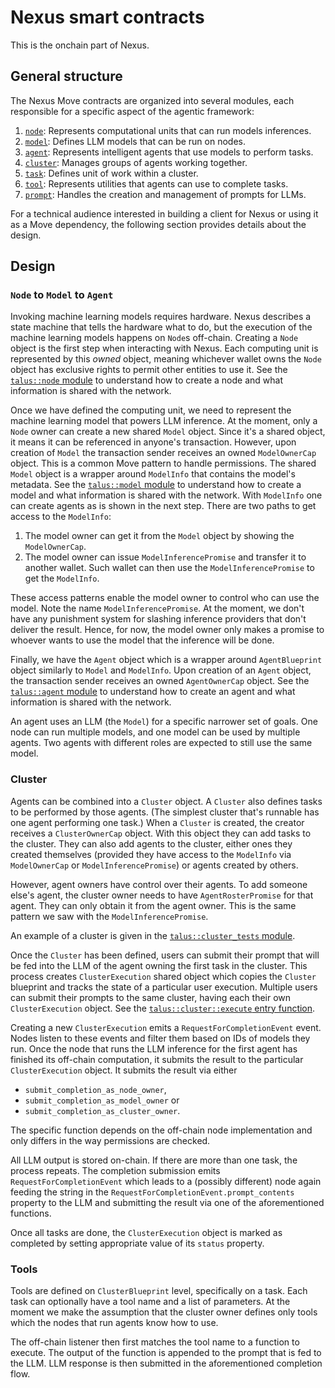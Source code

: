 # Nexus smart contracts

This is the onchain part of Nexus.

## General structure

The Nexus Move contracts are organized into several modules, each responsible for a specific
aspect of the agentic framework:

1. [`node`][node]: Represents computational units that can run models inferences.
2. [`model`][model]: Defines LLM models that can be run on nodes.
3. [`agent`][model]: Represents intelligent agents that use models to perform tasks.
4. [`cluster`][cluster]: Manages groups of agents working together.
5. [`task`][task]: Defines unit of work within a cluster.
6. [`tool`][tool]: Represents utilities that agents can use to complete tasks.
7. [`prompt`][prompt]: Handles the creation and management of prompts for LLMs.

For a technical audience interested in building a client for Nexus or using it as a Move
dependency, the following section provides details about the design.

## Design

### `Node` to `Model` to `Agent`

Invoking machine learning models requires hardware.
Nexus describes a state machine that tells the hardware what to do, but the execution of the machine learning models happens on `Node`s off-chain.
Creating a `Node` object is the first step when interacting with Nexus.
Each computing unit is represented by this _owned_ object, meaning whichever wallet owns the `Node` object has exclusive rights to permit other entities to use it.
See the [`talus::node` module](./sources/node.move) to understand how to create a node and what information is shared with the network.

Once we have defined the computing unit, we need to represent the machine learning model that powers LLM inference.
At the moment, only a `Node` owner can create a new shared `Model` object.
Since it's a shared object, it means it can be referenced in anyone's transaction.
However, upon creation of `Model` the transaction sender receives an owned `ModelOwnerCap` object.
This is a common Move pattern to handle permissions.
The shared `Model` object is a wrapper around `ModelInfo` that contains the model's metadata.
See the [`talus::model` module](./sources/model.move) to understand how to create a model and what information is shared with the network.
With `ModelInfo` one can create agents as is shown in the next step.
There are two paths to get access to the `ModelInfo`:

1. The model owner can get it from the `Model` object by showing the `ModelOwnerCap`.
2. The model owner can issue `ModelInferencePromise` and transfer it to another wallet.
   Such wallet can then use the `ModelInferencePromise` to get the `ModelInfo`.

These access patterns enable the model owner to control who can use the model.
Note the name `ModelInferencePromise`.
At the moment, we don't have any punishment system for slashing inference providers that don't deliver the result.
Hence, for now, the model owner only makes a promise to whoever wants to use the model that the inference will be done.

Finally, we have the `Agent` object which is a wrapper around `AgentBlueprint` object similarly to `Model` and `ModelInfo`.
Upon creation of an `Agent` object, the transaction sender receives an owned `AgentOwnerCap` object.
See the [`talus::agent` module](./sources/agent.move) to understand how to create an agent and what information is shared with the network.

An agent uses an LLM (the `Model`) for a specific narrower set of goals.
One node can run multiple models, and one model can be used by multiple agents.
Two agents with different roles are expected to still use the same model.

### Cluster

Agents can be combined into a `Cluster` object.
A `Cluster` also defines tasks to be performed by those agents.
(The simplest cluster that's runnable has one agent performing one task.)
When a `Cluster` is created, the creator receives a `ClusterOwnerCap` object.
With this object they can add tasks to the cluster.
They can also add agents to the cluster, either ones they created themselves (provided they have access to the `ModelInfo` via `ModelOwnerCap` or `ModelInferencePromise`) or agents created by others.

However, agent owners have control over their agents.
To add someone else's agent, the cluster owner needs to have `AgentRosterPromise` for that agent.
They can only obtain it from the agent owner.
This is the same pattern we saw with the `ModelInferencePromise`.

An example of a cluster is given in the [`talus::cluster_tests` module](./sources/tests/cluster_tests.move).

Once the `Cluster` has been defined, users can submit their prompt that will be fed into the LLM of the agent owning the first task in the cluster.
This process creates `ClusterExecution` shared object which copies the `Cluster` blueprint and tracks the state of a particular user execution.
Multiple users can submit their prompts to the same cluster, having each their own `ClusterExecution` object.
See the [`talus::cluster::execute` entry function](./sources/cluster.move).

Creating a new `ClusterExecution` emits a `RequestForCompletionEvent` event.
Nodes listen to these events and filter them based on IDs of models they run.
Once the node that runs the LLM inference for the first agent has finished its off-chain computation, it submits the result to the particular `ClusterExecution` object.
It submits the result via either

- `submit_completion_as_node_owner`,
- `submit_completion_as_model_owner` or
- `submit_completion_as_cluster_owner`.

The specific function depends on the off-chain node implementation and only differs in the way permissions are checked.

All LLM output is stored on-chain.
If there are more than one task, the process repeats.
The completion submission emits `RequestForCompletionEvent` which leads to a (possibly different) node again feeding the string in the `RequestForCompletionEvent.prompt_contents` property to the LLM and submitting the result via one of the aforementioned functions.

Once all tasks are done, the `ClusterExecution` object is marked as completed by setting appropriate value of its `status` property.

### Tools

Tools are defined on `ClusterBlueprint` level, specifically on a task.
Each task can optionally have a tool name and a list of parameters.
At the moment we make the assumption that the cluster owner defines only tools which the nodes that run agents know how to use.

The off-chain listener then first matches the tool name to a function to execute.
The output of the function is appended to the prompt that is fed to the LLM.
LLM response is then submitted in the aforementioned completion flow.

<!-- List of References -->

[gdoc-next-steps]: https://docs.google.com/document/d/1pWrayUt3zI1YQqnzR6MqLDYwz-x7i845WAGv9im0fis
[gdoc-user-stories]: https://docs.google.com/document/d/1zf-NdrW6bSCmmVWuKvM8rqG1s2KwxlcPfrjwwHxzXzU
[git-main]: https://github.com/Talus-Network/ai/tree/f64e92638

[node]: ./sources/node.move
[model]: ./sources/model.move
[agent]: ./sources/agent.move
[cluster]: ./sources/cluster.move
[task]: ./sources/task.move
[tool]: ./sources/tool.move
[prompt]: ./sources/prompt.move
